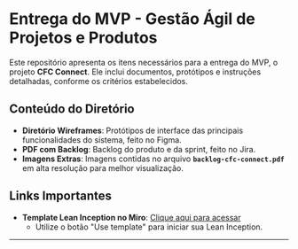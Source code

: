 # Entrega do MVP - Gestão Ágil de Projetos e Produtos 

Este repositório apresenta os itens necessários para a entrega do MVP, o projeto **CFC Connect**. Ele inclui documentos, protótipos e instruções detalhadas, conforme os critérios estabelecidos.

## Conteúdo do Diretório

- **Diretório Wireframes**: Protótipos de interface das principais funcionalidades do sistema, feito no Figma.
- **PDF com Backlog**: Backlog do produto e da sprint, feito no Jira.
- **Imagens Extras**: Imagens contidas no arquivo **`backlog-cfc-connect.pdf`** em alta resolução para melhor visualização.

## Links Importantes

- **Template Lean Inception no Miro**: [Clique aqui para acessar](https://miro.com/miroverse/lean-inception-workshop/)
  - Utilize o botão "Use template" para iniciar sua Lean Inception.

---
